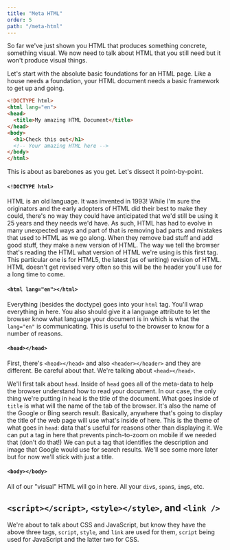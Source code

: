 ```yaml
---
title: "Meta HTML"
order: 5
path: "/meta-html"
---
```


So far we've just shown you HTML that produces something concrete, something visual. We now need to talk about HTML that you still need but it won't produce visual things.

Let's start with the absolute basic foundations for an HTML page. Like a house needs a foundation, your HTML document needs a basic framework to get up and going.

```html
<!DOCTYPE html>
<html lang="en">
<head>
  <title>My amazing HTML Document</title>
</head>
<body>
  <h1>Check this out</h1>
  <!-- Your amazing HTML here -->
</body>
</html>
```

This is about as barebones as you get. Let's dissect it point-by-point.

#### `<!DOCTYPE html>`

HTML is an old language. It was invented in 1993! While I'm sure the originators and the early adopters of HTML did their best to make they could, there's no way they could have anticipated that we'd still be using it 25 years and they needs we'd have. As such, HTML has had to evolve in many unexpected ways and part of that is removing bad parts and mistakes that used to HTML as we go along. When they remove bad stuff and add good stuff, they make a new version of HTML. The way we tell the browser that's reading the HTML what version of HTML we're using is this first tag. This particular one is for HTML5, the latest (as of writing) revision of HTML. HTML doesn't get revised very often so this will be the header you'll use for a long time to come.

#### `<html lang="en"></html>`

Everything (besides the doctype) goes into your `html` tag. You'll wrap everything in here. You also should give it a language attribute to let the browser know what language your document is in which is what the `lang="en"` is communicating. This is useful to the browser to know for a number of reasons.

#### `<head></head>`

First, there's `<head></head>` and also `<header></header>` and they are different. Be careful about that. We're talking about `<head></head>`.

We'll first talk about `head`. Inside of `head` goes all of the meta-data to help the browser understand how to read your document. In our case, the only thing we're putting in `head` is the title of the document. What goes inside of `title` is what will the name of the tab of the browser. It's also the name of the Google or Bing search result. Basically, anywhere that's going to display the title of the web page will use what's inside of here. This is the theme of what goes in `head`: data that's useful for reasons other than displaying it. We can put a tag in here that prevents pinch-to-zoom on mobile if we needed that (don't do that!) We can put a tag that identifies the description and image that Google would use for search results. We'll see some more later but for now we'll stick with just a title.

#### `<body></body>`

All of our "visual" HTML will go in here. All your `div`s, `span`s, `img`s, etc.

## `<script></script>`, `<style></style>`, and `<link />`

We're about to talk about CSS and JavaScript, but know they have the above three tags, `script`, `style`, and `link` are used for them, `script` being used for JavaScript and the latter two for CSS.
